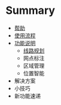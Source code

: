 # Summary

* [帮助](README.md)
* [使用流程](shi_yong_liu_cheng.md)
* [功能说明](chapter1.md)
   * [线路规划](xian_lu_gui_hua.md)
   * 网点标注
   * 区域管理
   * 位置智能
* 解决方案
* 小技巧
* 新功能速递

